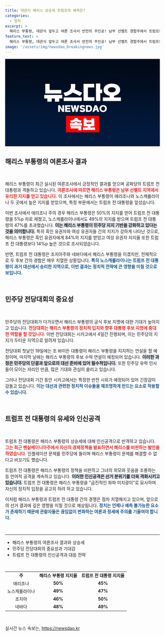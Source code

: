 ```yaml
---
title: 대관식 해리스 상승세 트럼프의 예측은?
categories:
  - 정치
excerpt: >
  해리스 부통령, 대관식 앞두고 여론 조사서 반전의 주인공! 남부 선벨트 경합주에서 트럼프와 접전 이루며 지지율 상승세. 민주당 대선 전당대회 환호 속에 복잡한 시카고 거리도 긴장감 고조! 클릭으로 확인하세요!
feature_text: >
  해리스 부통령, 대관식 앞두고 여론 조사서 반전의 주인공! 남부 선벨트 경합주에서 트럼프와 접전 이루며 지지율 상승세. 민주당 대선 전당대회 환호 속에 복잡한 시카고 거리도 긴장감 고조! 클릭으로 확인하세요!
image: '/assets/img/newsdao_breakingnews.jpg'
---
```


<p><img src="/assets/img/newsdao_breakingnews.jpg" alt="koreaapp 속보" /></p>

<h2 data-ke-size="size26">해리스 부통령의 여론조사 결과</h2>

<p data-ke-size="size16">&nbsp;</p>

<p>해리스 부통령이 최근 실시된 여론조사에서 긍정적인 결과를 얻으며 공화당의 트럼프 전 대통령과 격돌하고 있습니다. <b><span style="color: #ee2323;">여론조사에 따르면 해리스 부통령은 남부 선벨트 지역에서 유리한 지지를 얻고 있습니다.</span></b> 이 조사에서는 해리스 부통령이 애리조나와 노스캐롤라이나 두 곳에서 높은 지지를 받았으며, 특정 부문에서는 트럼프 전 대통령을 앞섰습니다. </p>

<p>이번 조사에서 애리조나 주의 경우 해리스 부통령은 50%의 지지를 얻어 트럼프 전 대통령을 5%p 차로 제쳤고, 노스캐롤라이나에서도 49%의 지지를 받으며 트럼프 전 대통령의 47%를 초과했습니다. <b><span style="background-color: #21538527;">이는 해리스 부통령이 민주당 지지 기반을 강화하고 있다는 것을 의미합니다.</span></b> 특히 흑인 유권자와 여성 유권자들 간의 지지가 강하게 나타난 것으로, 해리스 부통령은 흑인 유권자에게 84%의 지지를 받았고 여성 유권자 지지율 또한 트럼프 전 대통령보다 14%p 높은 것으로 조사되었습니다. </p>

<p>반면, 트럼프 전 대통령은 조지아주와 네바다에서 해리스 부통령을 이겼지만, 전체적으로 두 후보 간의 경합은 매우 치열한 상황입니다. <b><span style="color: #1a5490;">특히 노스캐롤라이나는 트럼프 전 대통령이 과거 대선에서 승리한 지역으로, 이번 결과는 정치적 전략에 큰 영향을 미칠 것으로 보입니다.</span></b>  </p>

<p data-ke-size="size16">&nbsp;</p>

<h2 data-ke-size="size26">민주당 전당대회의 중요성</h2>

<p data-ke-size="size16">&nbsp;</p>

<p>민주당의 전당대회가 다가오면서 해리스 부통령의 공식 후보 지명에 대한 기대가 높아지고 있습니다. <b><span style="color: #ee2323;">전당대회는 해리스 부통령의 정치적 입지와 향후 대통령 후보 지명에 중대한 역할을 할 것입니다.</span></b>  이번 전당대회는 시카고에서 4일간 진행되며, 이는 민주당의 지지가 두터운 지역으로 알려져 있습니다.</p>

<p>전당대회 첫날인 19일에는 조 바이든 대통령이 해리스 부통령을 지지하는 연설을 할 예정이며, 마지막 날에는 해리스 부통령의 후보 수락 연설이 예정되어 있습니다. <b><span style="background-color: #21538527;">이러한 과정은 민주당의 단결과 앞으로의 대선 준비에 있어 필수적입니다.</span></b> 또한 민주당 유력 인사들이 모이는 자리인 만큼, 많은 기대와 관심이 쏠리고 있습니다. </p>

<p>그러나 전당대회 기간 동안 시카고에서는 특정한 반전 시위가 예정되어 있어 긴장감이 감돌고 있습니다. <b><span style="color: #1a5490;">이는 대선과 관련한 정치적 이슈들을 재조명하게 만드는 요소로 작용할 수 있습니다.</span></b> </p>

<p data-ke-size="size16">&nbsp;</p>

<h2 data-ke-size="size26">트럼프 전 대통령의 유세와 인신공격</h2>

<p data-ke-size="size16">&nbsp;</p>

<p>트럼프 전 대통령은 해리스 부통령의 상승세에 대해 인신공격으로 반격하고 있습니다. <b><span style="color: #ee2323;">그는 최근 펜실베이니아주에서 자신의 경제정책을 발표하면서 해리스를 비판하는 발언을 하였습니다.</span></b> 인플레이션 문제를 민주당에 돌리며 해리스 부통령이 문제를 해결할 수 없다고 비꼬기도 했습니다. </p>

<p>트럼프 전 대통령은 해리스 부통령의 정책을 비판하고 그녀의 외모와 웃음을 조롱하는 등 언어적 공격을 계속하고 있습니다. <b><span style="background-color: #21538527;">이러한 인신공격은 선거 분위기를 더욱 격화시키고 있습니다.</span></b> 트럼프 전 대통령은 해리스 부통령을 "급진적인 좌파 미치광이"로 묘사하며 자신의 정치적 입장을 공고히 하려 하고 있습니다.</p>

<p>이처럼 해리스 부통령과 트럼프 전 대통령 간의 경쟁은 점차 치열해지고 있으며, 앞으로의 선거 결과에 깊은 영향을 미칠 것으로 예상됩니다. <b><span style="color: #1a5490;">정치는 언제나 예측 불가능한 요소가 존재하기 때문에 관찰자들은 끊임없이 변화하는 여론과 정세에 주의를 기울여야 합니다.</span></b> </p>

<p data-ke-size="size16">&nbsp;</p>

<hr />

<ul>
    <li>해리스 부통령의 여론조사 결과와 상승세</li>
    <li>민주당 전당대회의 중요성과 기대감</li>
    <li>트럼프 전 대통령의 인신공격과 대응 전략</li>
</ul>

<p data-ke-size="size16">&nbsp;</p>

<table style="width: 100%; border-collapse: collapse;">
    <tr>
        <td style="text-align: center; height: 17px;"><b>주</b></td>
        <td style="text-align: center; height: 17px;"><b>해리스 부통령 지지율</b></td>
        <td style="text-align: center; height: 17px;"><b>트럼프 전 대통령 지지율</b></td>
    </tr>
    <tr>
        <td style="text-align: center; height: 17px;">애리조나</td>
        <td style="text-align: center; height: 17px;"><b>50%</b></td>
        <td style="text-align: center; height: 17px;"><b>45%</b></td>
    </tr>
    <tr>
        <td style="text-align: center; height: 17px;">노스캐롤라이나</td>
        <td style="text-align: center; height: 17px;"><b>49%</b></td>
        <td style="text-align: center; height: 17px;"><b>47%</b></td>
    </tr>
    <tr>
        <td style="text-align: center; height: 17px;">조지아</td>
        <td style="text-align: center; height: 17px;"><b>46%</b></td>
        <td style="text-align: center; height: 17px;"><b>50%</b></td>
    </tr>
    <tr>
        <td style="text-align: center; height: 17px;">네바다</td>
        <td style="text-align: center; height: 17px;"><b>48%</b></td>
        <td style="text-align: center; height: 17px;"><b>49%</b></td>
    </tr>
</table>

<p data-ke-size="size16">&nbsp;</p>
실시간 뉴스 속보는, <a href="https://newsdao.kr" rel="dofollow">https://newsdao.kr</a>


